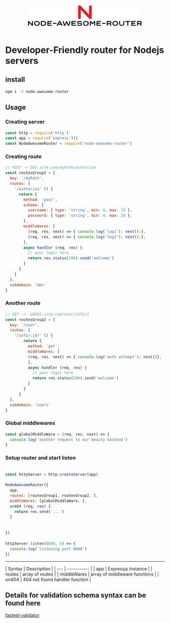 <div align="center">
    <img width="360" src="logo.png" alt="Got">
</div>
<br/>

# Developer-Friendly router for Nodejs servers
## install
```bash
npm i -S node-awesome-router
```
## Usage
### Creating server
```js
const http = require('http')
const app = require('express')()
const NodeAwesomeRouter = require('node-awesome-router')

```
### Creating route
```js
// POST -> DEV.site.com/myPath/authorize
const routesGroup1 = {
  key: '/myPath',
  routes: {
    '/authorize' () {
      return {
        method: 'post',
        schema: {
          username: { type: 'string', min: 4, max: 15 },
          password: { type: 'string', min: 4, max: 20 },
        },
        middleWares: [
          (req, res, next) => { console.log('log1'); next();}, 
          (req, res, next) => { console.log('log2'); next();},
        ],
        async handler (req, res) {
          // your logic here
          return res.status(200).send('welcome')
        }   
      }
    }
  }, 
  subdomain: 'dev' 
}
```
### Another route
```js
// GET ->  USERS.site.com/user/info/1
const routesGroup2 = {
  key: '/user', 
  routes: {
    '/info/:id?' () {
        return {
          method: 'get',
          middleWares: [
          (req, res, next) => { console.log('auth attempt'); next()}, 
          ],
          async handler (req, res) {
            // your logic here
            return res.status(200).send('welcome')
          }   
        }
      }
  }, 
  subdomain: 'users' 
}

```

### Global middlewares
```js
const globalMiddleWare = (req, res, next) => {
  console.log('another request to our beauty backend')
}
```
### Setup router and start listen
```js

const httpServer = http.createServer(app)

NodeAwesomeRouter({
  app,
  routes: [routesGroup1, routesGroup2, ],
  middleWares: [globalMiddleWare, ],
  on404 (req, res) {
    return res.send('...')
  }
  
  
})

httpServer.listen(8080, () => {
  console.log('listening port 8080')
})

```
<hr/>
| Syntax | Description |
| --- | ----------- |
| app | Expressjs instance |
| routes | array of routes |
| middleWares | array of middleware functions |
| on404 | 404 not found handler function |


## Details for validation schema syntax can be found here 
[fastest-validator](https://www.npmjs.com/package/fastest-validator)
